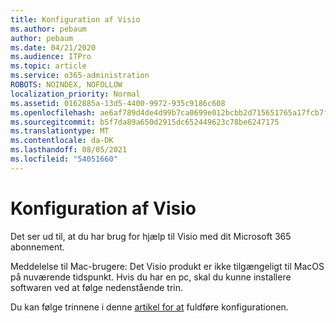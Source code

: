 ```yaml
---
title: Konfiguration af Visio
ms.author: pebaum
author: pebaum
ms.date: 04/21/2020
ms.audience: ITPro
ms.topic: article
ms.service: o365-administration
ROBOTS: NOINDEX, NOFOLLOW
localization_priority: Normal
ms.assetid: 0162885a-13d5-4400-9972-935c9186c608
ms.openlocfilehash: ae6af789d4de4d99b7ca0699e012bcbb2d715651765a17fcb7f16b91084acb04
ms.sourcegitcommit: b5f7da89a650d2915dc652449623c78be6247175
ms.translationtype: MT
ms.contentlocale: da-DK
ms.lasthandoff: 08/05/2021
ms.locfileid: "54051660"
---
```

# <a name="setting-up-visio"></a>Konfiguration af Visio

Det ser ud til, at du har brug for hjælp til Visio med dit Microsoft 365 abonnement.
  
Meddelelse til Mac-brugere: Det Visio produkt er ikke tilgængeligt til MacOS på nuværende tidspunkt. Hvis du har en pc, skal du kunne installere softwaren ved at følge nedenstående trin.
  
Du kan følge trinnene i denne [artikel for at](https://support.office.com/article/f98f21e3-aa02-4827-9167-ddab5b025710.aspx) fuldføre konfigurationen. 
  

